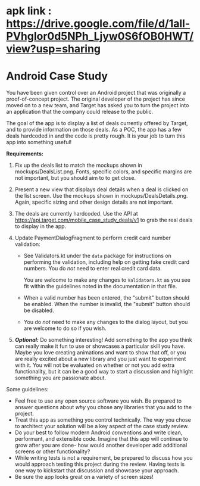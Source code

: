 # apk link : https://drive.google.com/file/d/1all-PVhglor0d5NPh_Ljyw0S6fOB0HWT/view?usp=sharing

# Android Case Study

You have been given control over an Android project that was originally a proof-of-concept project.
The original developer of the project has since moved on to a new team, and Target has asked you to
turn the project into an application that the company could release to the public.

The goal of the app is to display a list of deals currently offered by Target, and to provide
information on those deals. As a POC, the app has a few deals hardcoded in and the code is
pretty rough. It is your job to turn this app into something useful!

**Requirements:**
1. Fix up the deals list to match the mockups shown in mockups/DealsList.png.
  Fonts, specific colors, and specific margins are not important, but you should aim to to get close.

2. Present a new view that displays deal details when a deal is clicked on the list screen.
  Use the mockups shown in mockups/DealsDetails.png. Again, specific sizing and other design details
  are not important.

3. The deals are currently hardcoded. Use the API at https://api.target.com/mobile_case_study_deals/v1
  to grab the real deals to display in the app.

4. Update PaymentDialogFragment to perform credit card number validation:
     - See Validators.kt under the `data` package for instructions on performing the validation,
       including  help on getting fake credit card numbers. You do *not* need to enter real credit
       card data.

       You are welcome to make any changes to `Validators.kt` as you see fit within the guidelines
       noted in the documentation in that file.
     - When a valid number has been entered, the "submit" button should be enabled. When the number
       is invalid, the "submit" button should be disabled.
     - You do *not* need to make any changes to the dialog layout, but you are welcome to do so if
       you wish.

5. ***Optional:*** Do something interesting! Add something to the app you think can really make it
  fun to use or showcases a particular skill you have. Maybe you love creating animations and want
  to show that off, or you are really excited about a new library and you just want to experiment
  with it. You will not be evaluated on whether or not you add extra functionality, but it
  can be a good way to start a discussion and highlight something you are passionate about.

Some guidelines:
- Feel free to use any open source software you wish. Be prepared to answer questions about *why*
  you chose any libraries that you add to the project.
- Treat this app as something you control technically. The way you chose to architect your
  solution will be a key aspect of  the case study review.
- Do your best to follow modern Android conventions and write clean, performant, and extensible code.
  Imagine that this app will continue to grow after you are done- how would another developer
  add additional screens or other functionality?
- While writing tests is not a requirement, be prepared to discuss how you would approach testing
  this project during the review. Having tests is one way to kickstart that discussion and showcase
  your approach.
- Be sure the app looks great on a variety of screen sizes!
